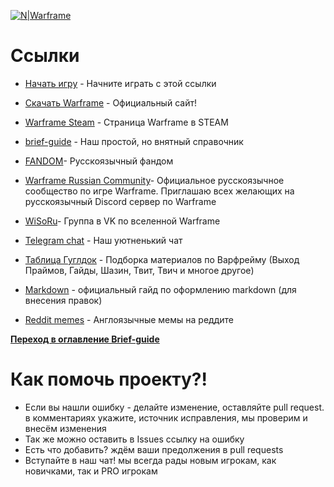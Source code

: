 [![N|Warframe](http://n9e5v4d8.ssl.hwcdn.net/images/longlanding/logo.svg)](https://www.warframe.com/ru/signup?referrerId=515831f11a4d80bc69000028)


# Ссылки
* [Начать игру] - Начните играть с этой ссылки
* [Скачать Warframe] - Официальный сайт!
* [Warframe Steam] - Страница Warframe в STEAM
* [brief-guide] - Наш простой, но внятный справочник
* [FANDOM]- Русскоязычный фандом
* [Warframe Russian Community]- Официальное русскоязычное сообщество по игре Warframe. Приглашаю всех желающих на русскоязычный Discord сервер по Warframe
* [WiSoRu]- Группа в VK по вселенной Warframe
* [Telegram chat] - Наш уютненький чат
* [Таблица Гуглдок] - Подборка материалов по Варфрейму (Выход Праймов, Гайды, Шазин, Твит, Твич и многое другое)
* [Markdown] - официальный гайд по оформлению markdown (для внесения правок)
* [Reddit memes] - Англоязычные мемы на реддите

   [Начать игру]: <https://www.warframe.com/ru/signup?referrerId=515831f11a4d80bc69000028>
   [Скачать Warframe]: <https://warframe.com>
   [Warframe Steam]: <https://store.steampowered.com/app/230410/Warframe/>
   [brief-guide]: <https://warframe-brief-guide.readthedocs.io>
   [FANDOM]: <https://warframe.fandom.com/ru/wiki/%D0%97%D0%B0%D0%B3%D0%BB%D0%B0%D0%B2%D0%BD%D0%B0%D1%8F_%D1%81%D1%82%D1%80%D0%B0%D0%BD%D0%B8%D1%86%D0%B0>
   [Warframe Russian Community]: <https://discord.gg/Xw7bpKa>
   [WiSoRu]: <https://vk.com/wisoru>
   [Telegram chat]: <https://t.me/warframe_ru>
   [Таблица Гуглдок]: <https://docs.google.com/spreadsheets/d/1b3pPbsEezDgmMguELT4mD-h_7aFZPVrbcsbGy32j4tU>
   [Markdown]: <https://gist.github.com/Jekins/2bf2d0638163f1294637>
   [Reddit memes]: <https://www.reddit.com/r/memeframe/>

**[Переход в оглавление Brief-guide](index.md)**

# 

# Как помочь проекту?!

  - Если вы нашли ошибку - делайте изменение, оставляйте pull request. в комментариях укажите, источник исправления, мы проверим и внесём изменения
  - Так же можно оставить в Issues ссылку на ошибку
  - Есть что добавить? ждём ваши предолжения в pull requests
  - Вступайте в наш чат! мы всегда рады новым игрокам, как новичками, так и PRO игрокам

